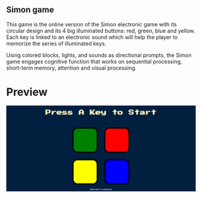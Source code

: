 ## Simon game

This game is the online version of the Simon electronic game with its circular design and its 4 big illuminated buttons: red, green, blue and yellow. Each key is linked to an electronic sound which will help the player to memorize the series of illuminated keys.


Using colored blocks, lights, and sounds as directional prompts, the Simon game engages cognitive function that works on sequential processing, short-term memory, attention and visual processing.

# Preview
<img src="preview.png" alt="preview image">
